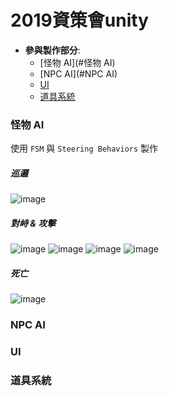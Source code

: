 # 2019資策會unity
* **參與製作部分**:
  * [怪物 AI](#怪物 AI)
  * [NPC AI](#NPC AI)
  * [UI](#UI)
  * [道具系統](#道具系統)


### 怪物 AI 
使用 `FSM`  與  `Steering Behaviors` 製作

##### 巡邏
![image](https://github.com/navy0019/2019-unity/blob/master/gif/wonder.gif)


##### 對峙 & 攻擊
![image](https://github.com/navy0019/2019-unity/blob/master/gif/atk01.gif)
![image](https://github.com/navy0019/2019-unity/blob/master/gif/atk04.gif)
![image](https://github.com/navy0019/2019-unity/blob/master/gif/atk03.gif)
![image](https://github.com/navy0019/2019-unity/blob/master/gif/atk02.gif)


##### 死亡
![image](https://github.com/navy0019/2019-unity/blob/master/gif/dead.gif)

### NPC AI



### UI


### 道具系統

